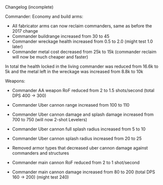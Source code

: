 Changelog (incomplete)

Commander:
Economy and build arms:
 - All fabricator arms can now reclaim commanders, same as before the 2017 change
 - Commander buildrange increased from 30 to 45
 - Commander wreckage health increased from 0.5 to 2.0 (might test 1.0 later)
 - Commander metal cost decreased from 25k to 15k (commander reclaim will now be much cheaper and faster) 

In total the health locked in the living commander was reduced from 16.6k to 5k and the metal left in the wreckage was increased from 8.8k to 10k 

Weapons:
 - Commander AA weapon RoF reduced from 2 to 1.5 shots/second (total DPS 400 -> 300)

 - Commander Uber cannon range increased from 100 to 110
 - Commander Uber cannon damage and splash damage increased from 700 to 750 (will now 2-shot Levelers)
 - Commander Uber cannon full splash radius increased from 5 to 10
 - Commander Uber cannon splash radius increased from 20 to 25
 - Removed armor types that decreased uber cannon damage against commanders and structures
 
 - Commander main cannon RoF reduced from 2 to 1 shot/second
 - Commander main cannon damage increased from 80 to 200 (total DPS 160 -> 200) (might test 240)
